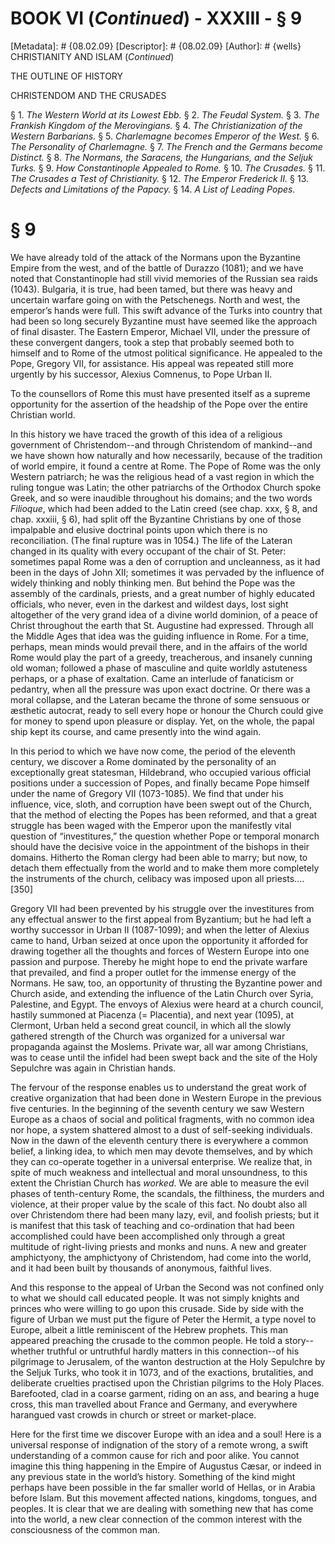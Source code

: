 # BOOK VI (_Continued_) - XXXIII - § 9
[Metadata]: # {08.02.09}
[Descriptor]: # {08.02.09}
[Author]: # {wells}
CHRISTIANITY AND ISLAM (_Continued_)




THE OUTLINE OF HISTORY

CHRISTENDOM AND THE CRUSADES

§ 1. _The Western World at its Lowest Ebb._ § 2. _The Feudal      System._
§ 3. _The Frankish Kingdom of the Merovingians._ § 4. _The
Christianization of the Western Barbarians._ § 5. _Charlemagne      becomes
Emperor of the West._ § 6. _The Personality of      Charlemagne._ § 7. _The
French and the Germans become Distinct._ §      8. _The Normans, the Saracens,
the Hungarians, and the Seljuk      Turks._ § 9. _How Constantinople Appealed
to Rome._ § 10. _The      Crusades._ § 11. _The Crusades a Test of
Christianity._ § 12. _The      Emperor Frederick II._ § 13. _Defects and
Limitations of the      Papacy._ § 14. _A List of Leading Popes._

# § 9
We have already told of the attack of the Normans upon the Byzantine Empire
from the west, and of the battle of Durazzo (1081); and we have noted that
Constantinople had still vivid memories of the Russian sea raids (1043).
Bulgaria, it is true, had been tamed, but there was heavy and uncertain warfare
going on with the Petschenegs. North and west, the emperor’s hands were full.
This swift advance of the Turks into country that had been so long securely
Byzantine must have seemed like the approach of final disaster. The Eastern
Emperor, Michael VII, under the pressure of these convergent dangers, took a
step that probably seemed both to himself and to Rome of the utmost political
significance. He appealed to the Pope, Gregory VII, for assistance. His appeal
was repeated still more urgently by his successor, Alexius Comnenus, to Pope
Urban II.

To the counsellors of Rome this must have presented itself as a supreme
opportunity for the assertion of the headship of the Pope over the entire
Christian world.

In this history we have traced the growth of this idea of a religious
government of Christendom--and through Christendom of mankind--and we have
shown how naturally and how necessarily, because of the tradition of world
empire, it found a centre at Rome. The Pope of Rome was the only Western
patriarch; he was the religious head of a vast region in which the ruling
tongue was Latin; the other patriarchs of the Orthodox Church spoke Greek, and
so were inaudible throughout his domains; and the two words _Filioque_, which
had been added to the Latin creed (see chap. xxx, § 8, and chap. xxxiii, § 6),
had split off the Byzantine Christians by one of those impalpable and elusive
doctrinal points upon which there is no reconciliation. (The final rupture was
in 1054.) The life of the Lateran changed in its quality with every occupant of
the chair of St. Peter: sometimes papal Rome was a den of corruption and
uncleanness, as it had been in the days of John XII; sometimes it was pervaded
by the influence of widely thinking and nobly thinking men. But behind the Pope
was the assembly of the cardinals, priests, and a great number of highly
educated officials, who never, even in the darkest and wildest days, lost sight
altogether of the very grand idea of a divine world dominion, of a peace of
Christ throughout the earth that St. Augustine had expressed. Through all the
Middle Ages that idea was the guiding influence in Rome. For a time, perhaps,
mean minds would prevail there, and in the affairs of the world Rome would play
the part of a greedy, treacherous, and insanely cunning old woman; followed a
phase of masculine and quite worldly astuteness perhaps, or a phase of
exaltation. Came an interlude of fanaticism or pedantry, when all the pressure
was upon exact doctrine. Or there was a moral collapse, and the Lateran became
the throne of some sensuous or æsthetic autocrat, ready to sell every hope or
honour the Church could give for money to spend upon pleasure or display. Yet,
on the whole, the papal ship kept its course, and came presently into the wind
again.

In this period to which we have now come, the period of the eleventh century,
we discover a Rome dominated by the personality of an exceptionally great
statesman, Hildebrand, who occupied various official positions under a
succession of Popes, and finally became Pope himself under the name of Gregory
VII (1073-1085). We find that under his influence, vice, sloth, and corruption
have been swept out of the Church, that the method of electing the Popes has
been reformed, and that a great struggle has been waged with the Emperor upon
the manifestly vital question of “investitures,” the question whether Pope or
temporal monarch should have the decisive voice in the appointment of the
bishops in their domains. Hitherto the Roman clergy had been able to marry; but
now, to detach them effectually from the world and to make them more completely
the instruments of the church, celibacy was imposed upon all priests....[350]

Gregory VII had been prevented by his struggle over the investitures from any
effectual answer to the first appeal from Byzantium; but he had left a worthy
successor in Urban II (1087-1099); and when the letter of Alexius came to hand,
Urban seized at once upon the opportunity it afforded for drawing together all
the thoughts and forces of Western Europe into one passion and purpose. Thereby
he might hope to end the private warfare that prevailed, and find a proper
outlet for the immense energy of the Normans. He saw, too, an opportunity of
thrusting the Byzantine power and Church aside, and extending the influence of
the Latin Church over Syria, Palestine, and Egypt. The envoys of Alexius were
heard at a church council, hastily summoned at Piacenza (= Placentia), and next
year (1095), at Clermont, Urban held a second great council, in which all the
slowly gathered strength of the Church was organized for a universal war
propaganda against the Moslems. Private war, all war among Christians, was to
cease until the infidel had been swept back and the site of the Holy Sepulchre
was again in Christian hands.

The fervour of the response enables us to understand the great work of creative
organization that had been done in Western Europe in the previous five
centuries. In the beginning of the seventh century we saw Western Europe as a
chaos of social and political fragments, with no common idea nor hope, a system
shattered almost to a dust of self-seeking individuals. Now in the dawn of the
eleventh century there is everywhere a common belief, a linking idea, to which
men may devote themselves, and by which they can co-operate together in a
universal enterprise. We realize that, in spite of much weakness and
intellectual and moral unsoundness, to this extent the Christian Church has
_worked_. We are able to measure the evil phases of tenth-century Rome, the
scandals, the filthiness, the murders and violence, at their proper value by
the scale of this fact. No doubt also all over Christendom there had been many
lazy, evil, and foolish priests; but it is manifest that this task of teaching
and co-ordination that had been accomplished could have been accomplished only
through a great multitude of right-living priests and monks and nuns. A new and
greater amphictyony, the amphictyony of Christendom, had come into the world,
and it had been built by thousands of anonymous, faithful lives.

And this response to the appeal of Urban the Second was not confined only to
what we should call educated people. It was not simply knights and princes who
were willing to go upon this crusade. Side by side with the figure of Urban we
must put the figure of Peter the Hermit, a type novel to Europe, albeit a
little reminiscent of the Hebrew prophets. This man appeared preaching the
crusade to the common people. He told a story--whether truthful or untruthful
hardly matters in this connection--of his pilgrimage to Jerusalem, of the
wanton destruction at the Holy Sepulchre by the Seljuk Turks, who took it in
1073, and of the exactions, brutalities, and deliberate cruelties practised
upon the Christian pilgrims to the Holy Places. Barefooted, clad in a coarse
garment, riding on an ass, and bearing a huge cross, this man travelled about
France and Germany, and everywhere harangued vast crowds in church or street or
market-place.

Here for the first time we discover Europe with an idea and a soul! Here is a
universal response of indignation of the story of a remote wrong, a swift
understanding of a common cause for rich and poor alike. You cannot imagine
this thing happening in the Empire of Augustus Cæsar, or indeed in any previous
state in the world’s history. Something of the kind might perhaps have been
possible in the far smaller world of Hellas, or in Arabia before Islam. But
this movement affected nations, kingdoms, tongues, and peoples. It is clear
that we are dealing with something new that has come into the world, a new
clear connection of the common interest with the consciousness of the common
man.

